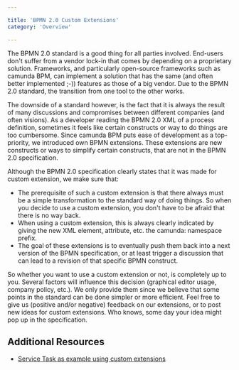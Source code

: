```yaml
---

title: 'BPMN 2.0 Custom Extensions'
category: 'Overview'

---
```


The BPMN 2.0 standard is a good thing for all parties involved. End-users don't suffer from a vendor lock-in that comes by depending on a proprietary solution. Frameworks, and particularly open-source frameworks such as camunda BPM, can implement a solution that has the same (and often better implemented ;-)) features as those of a big vendor. Due to the BPMN 2.0 standard, the transition from one tool to the other works.

The downside of a standard however, is the fact that it is always the result of many discussions and compromises between different companies (and often visions). As a developer reading the BPMN 2.0 XML of a process definition, sometimes it feels like certain constructs or way to do things are too cumbersome. Since camunda BPM puts ease of development as a top-priority, we introduced own BPMN extensions. These extensions are new constructs or ways to simplify certain constructs, that are not in the BPMN 2.0 specification.

Although the BPMN 2.0 specification clearly states that it was made for custom extension, we make sure that:

* The prerequisite of such a custom extension is that there always must be a simple transformation to the standard way of doing things. So when you decide to use a custom extension, you don't have to be afraid that there is no way back.
* When using a custom extension, this is always clearly indicated by giving the new XML element, attribute, etc. the camunda: namespace prefix.
* The goal of these extensions is to eventually push them back into a next version of the BPMN specification, or at least trigger a discussion that can lead to a revision of that specific BPMN construct.

So whether you want to use a custom extension or not, is completely up to you. Several factors will influence this decision (graphical editor usage, company policy, etc.). We only provide them since we believe that some points in the standard can be done simpler or more efficient. Feel free to give us (positive and/or negative) feedback on our extensions, or to post new ideas for custom extensions. Who knows, some day your idea might pop up in the specification.

## Additional Resources

* [Service Task as example using custom extensions](#tasks-service-task)

 